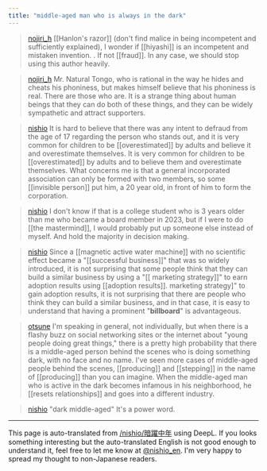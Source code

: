 ```yaml
---
title: "middle-aged man who is always in the dark"
---
```


> [nojiri_h](https://twitter.com/nojiri_h/status/1780049925205885002) [[Hanlon's razor]] (don't find malice in being incompetent and sufficiently explained), I wonder if [[hiyashi]] is an incompetent and mistaken invention. . If not [[fraud]]. In any case, we should stop using this author heavily.

> [nojiri_h](https://twitter.com/nojiri_h/status/1780054621480010022) Mr. Natural Tongo, who is rational in the way he hides and cheats his phoniness, but makes himself believe that his phoniness is real. There are those who are. It is a strange thing about human beings that they can do both of these things, and they can be widely sympathetic and attract supporters.


> [nishio](https://twitter.com/nishio/status/1782610003402363280) It is hard to believe that there was any intent to defraud from the age of 17 regarding the person who stands out, and it is very common for children to be [[overestimated]] by adults and believe it and overestimate themselves. It is very common for children to be [[overestimated]] by adults and to believe them and overestimate themselves. What concerns me is that a general incorporated association can only be formed with two members, so some [[invisible person]] put him, a 20 year old, in front of him to form the corporation.

> [nishio](https://twitter.com/nishio/status/1782610935515103476) I don't know if that is a college student who is 3 years older than me who became a board member in 2023, but if I were to do [[the mastermind]], I would probably put up someone else instead of myself. And hold the majority in decision making.

> [nishio](https://twitter.com/nishio/status/1782612432525066406) Since a [[magnetic active water machine]] with no scientific effect became a "[[successful business]]" that was so widely introduced, it is not surprising that some people think that they can build a similar business by using a "[[ marketing strategy]]" to earn adoption results using [[adoption results]]. marketing strategy]" to gain adoption results, it is not surprising that there are people who think they can build a similar business, and in that case, it is easy to understand that having a prominent "**billboard**" is advantageous.


> [otsune](https://twitter.com/otsune/status/1782618161722040517) I'm speaking in general, not individually, but when there is a flashy buzz on social networking sites or the internet about "young people doing great things," there is a pretty high probability that there is a middle-aged person behind the scenes who is doing something dark, with no face and no name. I've seen more cases of middle-aged people behind the scenes, [[producing]] and [[stepping]] in the name of [[producing]] than you can imagine.
>  When the middle-aged man who is active in the dark becomes infamous in his neighborhood, he [[resets relationships]] and goes into a different industry.


> [nishio](https://twitter.com/nishio/status/1782622900094435432) "dark middle-aged" It's a power word.

---
This page is auto-translated from [/nishio/暗躍中年](https://scrapbox.io/nishio/暗躍中年) using DeepL. If you looks something interesting but the auto-translated English is not good enough to understand it, feel free to let me know at [@nishio_en](https://twitter.com/nishio_en). I'm very happy to spread my thought to non-Japanese readers.
